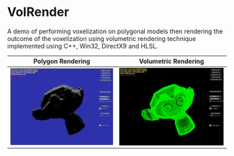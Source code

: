 # VolRender
A demo of performing voxelization on polygonal models then rendering the outcome of the voxelization using volumetric rendering technique implemented using C++, Win32, DirectX9 and HLSL.

Polygon Rendering				|  Volumetric Rendering
:------------------------------:|:------------------------------:
![](./misc/Monkey-Polygon.jpg)  |![](./misc/Monkey-Volumetric.jpg)




